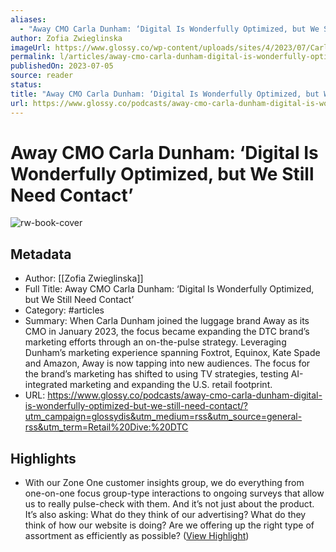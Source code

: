```yaml
---
aliases:
  - "Away CMO Carla Dunham: ‘Digital Is Wonderfully Optimized, but We Still Need Contact’"
author: Zofia Zwieglinska
imageUrl: https://www.glossy.co/wp-content/uploads/sites/4/2023/07/Carla-Dunham-glossy-1140x520-1.png
permalink: l/articles/away-cmo-carla-dunham-digital-is-wonderfully-optimized-but-we-still-need-contact
publishedOn: 2023-07-05
source: reader
status: 
title: "Away CMO Carla Dunham: ‘Digital Is Wonderfully Optimized, but We Still Need Contact’"
url: https://www.glossy.co/podcasts/away-cmo-carla-dunham-digital-is-wonderfully-optimized-but-we-still-need-contact/?utm_campaign=glossydis&utm_medium=rss&utm_source=general-rss&utm_term=Retail%20Dive:%20DTC
---
```

# Away CMO Carla Dunham: ‘Digital Is Wonderfully Optimized, but We Still Need Contact’

![rw-book-cover](https://www.glossy.co/wp-content/uploads/sites/4/2023/07/Carla-Dunham-glossy-1140x520-1.png)

## Metadata

- Author: [[Zofia Zwieglinska]]
- Full Title: Away CMO Carla Dunham: ‘Digital Is Wonderfully Optimized, but We Still Need Contact’
- Category: #articles
- Summary: When Carla Dunham joined the luggage brand Away as its CMO in January 2023, the focus became expanding the DTC brand’s marketing efforts through an on-the-pulse strategy. Leveraging Dunham’s marketing experience spanning Foxtrot, Equinox, Kate Spade and Amazon, Away is now tapping into new audiences. The focus for the brand’s marketing has shifted to using TV strategies, testing AI-integrated marketing and expanding the U.S. retail footprint.
- URL: https://www.glossy.co/podcasts/away-cmo-carla-dunham-digital-is-wonderfully-optimized-but-we-still-need-contact/?utm_campaign=glossydis&utm_medium=rss&utm_source=general-rss&utm_term=Retail%20Dive:%20DTC

## Highlights

- With our Zone One customer insights group, we do everything from one-on-one focus group-type interactions to ongoing surveys that allow us to really pulse-check with them. And it’s not just about the product. It’s also asking: What do they think of our advertising? What do they think of how our website is doing? Are we offering up the right type of assortment as efficiently as possible? ([View Highlight](https://read.readwise.io/read/01hbba2mq29cn86rma6g6aw9g8))
